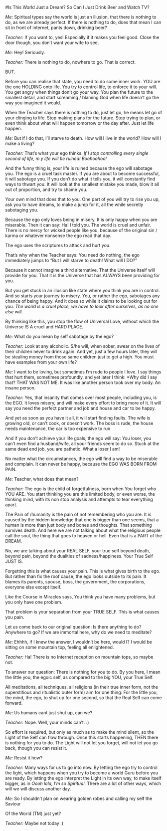 #Is This World Just a Dream? So Can I Just Drink Beer and Watch TV?

 

*Me*: Spiritual types say the world is just an illusion, that there is nothing to do, as we are already perfect. If there is nothing to do, does that mean I can sit in front of internet, pants down, drinking beer?

 

*Teacher:* If you want to, yes! Especially if it makes you feel good. Close the door though, you don’t want your wife to see.

 

*Me:* Hey! Seriously.

 

*Teacher:* There is nothing to do, nowhere to go. That is correct.

 

BUT.

 

Before you can realise that state, you need to do some inner work. YOU are the one HOLDING onto life. You try to control life, to enforce it to your will. You get angry when things don’t go your way. You plan the future to the smallest detail, and start screaming / blaming God when life doesn’t go the way you imagined it would.

 

When the Teacher says there is nothing to do, just let go, he means let go of your clinging to life. Stop making plans for the future. Stop trying to plan, or even think about what will happen tomorrow or the day after. Just let life happen.

 

 

*Me:* But if I do that, I’ll starve to death. How will I live in the world? How will I make a living?

 

*Teacher:* That’s what your ego thinks. *If I stop controlling every single second of life, m y life will be ruined! Boohoohoo!*

 

And the funny thing is, your life is ruined because the ego will sabotage you. The ego is a cruel task master. If you are about to become successful, it will sabotage you. If you don’t do what it tells you, it will constantly find ways to thwart you. It will look at the smallest mistake you made, blow it all out of proportion, and try to shame you.

 

Your own mind that does that to you. One part of you will try to rise you up, ask you to have dreams, to make a jump for it, all the while secretly sabotaging you.

 

Because the ego only loves being in misery. It is only happy when you are miserable. Then it can say: Ha! I told you. The world is cruel and unfair. There is no mercy for wicked people like you, because of the original sin / karma or whatever nonsense the ego read that day. 

 

The ego uses the scriptures to attack and hurt you.

 

That’s why when the Teacher says: You need do nothing, the ego immediately jumps to “But I will starve to death! What will I DO?”

 

Because it cannot imagine a third alternative. That the Universe itself will provide for you. That it is the Universe that has ALWAYS been providing for you.

 

 

But you get stuck in an illusion like state where you think you are in control. And so starts your journey to misery. You, or rather the ego, sabotages any chance of being happy. And it does so while it claims to be looking out for you. *The world is a cruel place, we have to look after ourselves, as no one else will.*

 

By thinking like this, you stop the flow of Universal Love, without which the Universe IS A cruel and HARD PLACE.

 

 

*Me:* What do you mean by self sabotage by the ego?

 

*Teacher:* Look at any alcoholic. S/he will, when sober, swear on the lives of their children never to drink again. And yet, just a few hours later, they will be stealing money from those same children just to get a high. You must have examples from your own life?

 

*Me:* I want to be loving, but sometimes I’m rude to people I love. I say things that hurt them, sometimes profoundly, and yet later I think: *Why did I say that? THAT WAS NOT ME. It was like another person took over my body. An insane person.

 

*Teacher:* Yes, that insanity that comes over most people, including you, is the EGO. It loves misery, and will make every effort to bring more of it. It will say you need the perfect partner and job and house and car to be happy.

 

And yet as soon as you have it all, it will start finding faults. The wife is growing old, or can’t cook, or doesn’t work. The boss is rude, the house needs maintenance, the car is too expensive to run.

 

And if you don’t achieve your life goals, the ego will say: You loser, you can’t even find a husband/wife, all your friends seem to do so. Stuck at the same dead end job, you are pathetic. What a loser I am!

 

No matter what the circumstances, the ego will find a way to be miserable and complain. It can never be happy, because the EGO WAS BORN FROM PAIN.

 

*Me:* Teacher, what does that mean?

 

*Teacher:* The ego is the child of forgetfulness, born when You forget who YOU ARE. You start thinking you are this limited body, or even worse, the thinking mind, with its non stop analysis and attempts to tear everything apart.

 

The Pain of /humanity is the pain of not remembering who you are. It is caused by the hidden knowledge that one is bigger than one seems, that a human is more than just body and bones and thoughts. That something survives death. And here we are not talking about what the religious people call the soul, the thing that goes to heaven or hell. Even that is a PART of the DREAM.

 

No, we are talking about your REAL SELF, your true self beyond death, beyond pain, beyond the dualities of sadness/happiness. Your True Self JUST IS.

 

Forgetting this is what causes your pain. This is what gives birth to the ego. But rather than fix the roof cause, the ego looks outside to its pain. It blames its parents, spouse, boss, the government, the corporations, everyone else except itself.

 

Like the Course in Miracles says, You think you have many problems, but you only have one problem.

 

That problem is your separation from your TRUE SELF. This is what causes you pain.

 

Let us come back to our original question: Is there anything to do? Anywhere to go? If we are immortal here, why do we need to meditate?

 

*Me:* Ehhhh, if I knew the answer, I wouldn’t be here, would I? I would be sitting on some mountain top, feeling all enlightened.

 

*Teacher:* Ha! There is no Internet reception on mountain tops, so maybe not.

 

To answer our question: There is nothing for you to do. By you here, I mean the little you, the egoic self, as compared to the big YOU, your True Self.

 

All meditations, all techniques, all religions (in their true inner form, not the superstitious and ritualistic outer form) aim for one thing: For the little you, the mind, the ego, to shut up for one second, so that the Real Self can come forward.

 

*Me:* Us humans cant just shut up, can we?

 

*Teacher:* Nope. Well, your minds can’t. :)

 

So effort is required, but only as much as to make the mind silent, so the Light of the Self can flow through. Once this starts happening, THEN there is nothing for you to do. The Light will not let you forget, will not let you go back, though you can resist it.

 

*Me:* Resist it how?

 

*Teacher:* Many ways for us to go into now. By letting the ego try to control the light, which happens when you try to become a world Guru before you are ready. By letting the ego interpret the Light in its own way, to make itself bigger, as in *Oooh lala, I’m so Spiritual*. There are a lot of other ways, which will we will discuss another day.

 

*Me:* So I shouldn’t plan on wearing golden robes and calling my self the Saviour

Of the World (TM) just yet?

 

*Teacher:* Maybe not today :)